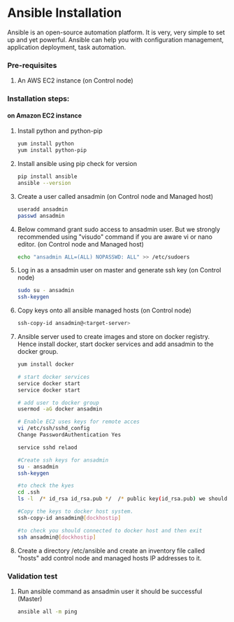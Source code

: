 # Ansible Installation

Ansible is an open-source automation platform. It is very, very simple to set up and yet powerful. Ansible can help you with configuration management, application deployment, task automation.

### Pre-requisites

1. An AWS EC2 instance (on Control node)

### Installation steps:
#### on Amazon EC2 instance

1. Install python and python-pip
   ```sh
   yum install python
   yum install python-pip
   ```
1. Install ansible using pip check for version
    ```sh
    pip install ansible
   ansible --version
   ```
   
1. Create a user called ansadmin (on Control node and Managed host)  
   ```sh
   useradd ansadmin
   passwd ansadmin
   ```
1. Below command grant sudo access to ansadmin user. But we strongly recommended using "visudo" command if you are aware vi or nano editor.  (on Control node and Managed host)
   ```sh
   echo "ansadmin ALL=(ALL) NOPASSWD: ALL" >> /etc/sudoers
   ```
   
1. Log in as a ansadmin user on master and generate ssh key (on Control node)
   ```sh 
   sudo su - ansadmin
   ssh-keygen
   ```
1. Copy keys onto all ansible managed hosts (on Control node)
   ```sh 
   ssh-copy-id ansadmin@<target-server>
   ```

1. Ansible server used to create images and store on docker registry. Hence install docker, start docker services and add ansadmin to the docker group. 
   ```sh
   yum install docker
   
   # start docker services 
   service docker start
   service docker start 
   
   # add user to docker group 
   usermod -aG docker ansadmin
   
   # Enable EC2 uses keys for remote acces
   vi /etc/ssh/sshd_config
   Change PasswordAuthentication Yes
   
   service sshd relaod
   
   #Create ssh keys for ansadmin
   su - ansadmin
   ssh-keygen
   
   #to check the kyes
   cd .ssh
   ls -l  /* id_rsa id_rsa.pub */  /* public key(id_rsa.pub) we should copy to target env. and private key (id_rsa) we should keep it secure.*/
   
   #Copy the keys to docker host system.
   ssh-copy-id ansadmin@[dockhostip]
   
   #to check you should connected to docker host and then exit
   ssh ansadmin@[dockhostip]
   

   ```
1. Create a directory /etc/ansible and create an inventory file called "hosts" add control node and managed hosts IP addresses to it. 
 
### Validation test

   
1. Run ansible command as ansadmin user it should be successful (Master)
   ```sh  
   ansible all -m ping
   ```
